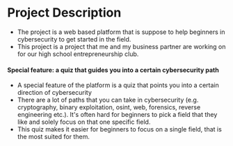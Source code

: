 # Project Description

- The project is a web based platform that is suppose to help beginners in cybersecurity to get started in the field.
- This project is a project that me and my business partner are working on for our high school entrepreneurship club.

#### Special feature: a quiz that guides you into a certain cybersecurity path
- A special feature of the platform is a quiz that points you into a certain direction of cybersecurity
- There are a lot of paths that you can take in cybersecurity (e.g. cryptography, binary exploitation, osint, web, forensics, reverse engineering etc.). It's often hard for beginners to pick a field that they like and solely focus on that one specific field.
- This quiz makes it easier for beginners to focus on a single field, that is the most suited for them.

